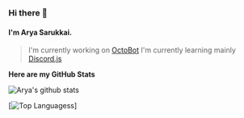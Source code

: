 ### Hi there 👋
#### I'm Arya Sarukkai.

> I'm currently working on [OctoBot](https://octobot.web.app/)
> I'm currently learning mainly [Discord.js](https://discord.js.org/#/)

**Here are my GitHub Stats**


![Arya's github stats](https://github-readme-stats.vercel.app/api?username=aryasarukkai&count_private=true&show_icons=true&theme=nightowl)

[![Top Languagess](https://github-readme-stats.vercel.app/api/top-langs/?username=aryasarukkai)]

<!--
**aryasarukkai/aryasarukkai** is a ✨ _special_ ✨ repository because its `README.md` (this file) appears on your GitHub profile.

Here are some ideas to get you started:

- 🔭 I’m currently working on ...
- 🌱 I’m currently learning ...
- 👯 I’m looking to collaborate on ...
- 🤔 I’m looking for help with ...
- 💬 Ask me about ...
- 📫 How to reach me: ...
- 😄 Pronouns: ...
- ⚡ Fun fact: ...
-->
